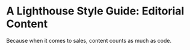 # A Lighthouse Style Guide: Editorial Content

Because when it comes to sales, content counts as much as code.
